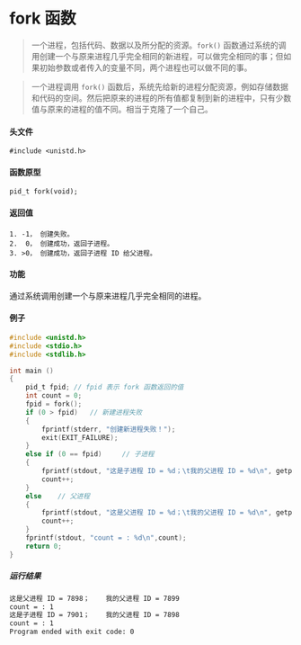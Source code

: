 # fork 函数
> 一个进程，包括代码、数据以及所分配的资源。`fork()` 函数通过系统的调用创建一个与原来进程几乎完全相同的新进程，可以做完全相同的事；但如果初始参数或者传入的变量不同，两个进程也可以做不同的事。

> 一个进程调用 `fork()` 函数后，系统先给新的进程分配资源，例如存储数据和代码的空间。然后把原来的进程的所有值都复制到新的进程中，只有少数值与原来的进程的值不同。相当于克隆了一个自己。


#### 头文件
```
#include <unistd.h>
```

#### 函数原型
```
pid_t fork(void);
```

#### 返回值
```
1. -1， 创建失败。
2.  0， 创建成功，返回子进程。
3. >0， 创建成功，返回子进程 ID 给父进程。
```


#### 功能
通过系统调用创建一个与原来进程几乎完全相同的进程。

#### 例子
``` C
#include <unistd.h>
#include <stdio.h>
#include <stdlib.h>

int main ()
{
    pid_t fpid; // fpid 表示 fork 函数返回的值
    int count = 0;
    fpid = fork();
    if (0 > fpid)   // 新建进程失败
    {
        fprintf(stderr, "创建新进程失败！");
        exit(EXIT_FAILURE);
    }
    else if (0 == fpid)     // 子进程
    {
        fprintf(stdout, "这是子进程 ID = %d；\t我的父进程 ID = %d\n", getpid(), getppid());
        count++;
    }
    else    // 父进程
    {
        fprintf(stdout, "这是父进程 ID = %d；\t我的父进程 ID = %d\n", getpid(), getppid());
        count++;
    }
    fprintf(stdout, "count = : %d\n",count);
    return 0;
} 
```

##### 运行结果
``` bash
这是父进程 ID = 7898；	我的父进程 ID = 7899
count = : 1
这是子进程 ID = 7901；	我的父进程 ID = 7898
count = : 1
Program ended with exit code: 0
```





